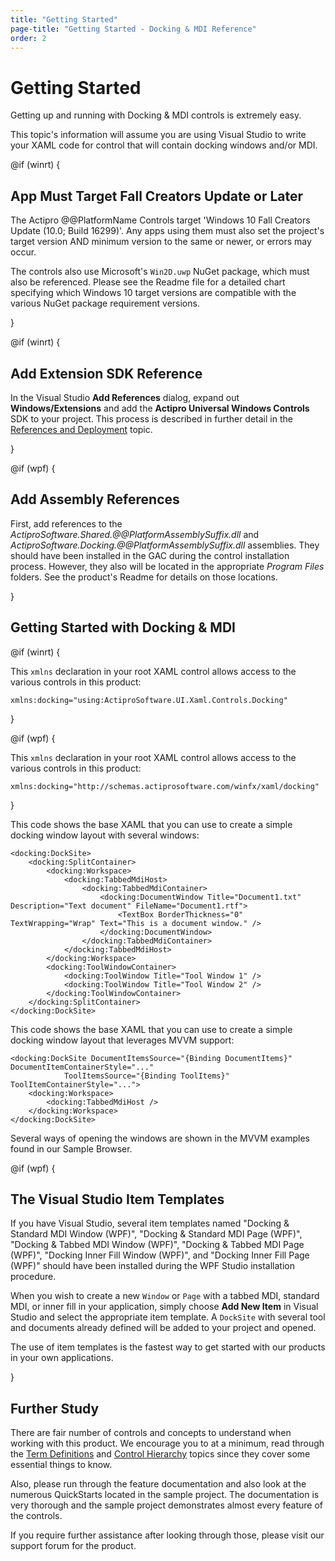 ```yaml
---
title: "Getting Started"
page-title: "Getting Started - Docking & MDI Reference"
order: 2
---
```

# Getting Started

Getting up and running with Docking & MDI controls is extremely easy.

This topic's information will assume you are using Visual Studio to write your XAML code for control that will contain docking windows and/or MDI.

@if (winrt) {

## App Must Target Fall Creators Update or Later

The Actipro @@PlatformName Controls target 'Windows 10 Fall Creators Update (10.0; Build 16299)'.  Any apps using them must also set the project's target version AND minimum version to the same or newer, or errors may occur.

The controls also use Microsoft's `Win2D.uwp` NuGet package, which must also be referenced.  Please see the Readme file for a detailed chart specifying which Windows 10 target versions are compatible with the various NuGet package requirement versions.

}

@if (winrt) {

## Add Extension SDK Reference

In the Visual Studio **Add References** dialog, expand out **Windows/Extensions** and add the **Actipro Universal Windows Controls** SDK to your project.  This process is described in further detail in the [References and Deployment](../deployment.md) topic.

}

@if (wpf) {

## Add Assembly References

First, add references to the *ActiproSoftware.Shared.@@PlatformAssemblySuffix.dll* and *ActiproSoftware.Docking.@@PlatformAssemblySuffix.dll* assemblies.  They should have been installed in the GAC during the control installation process.  However, they also will be located in the appropriate *Program Files* folders.  See the product's Readme for details on those locations.

}

## Getting Started with Docking & MDI

@if (winrt) {

This `xmlns` declaration in your root XAML control allows access to the various controls in this product:

```xaml
xmlns:docking="using:ActiproSoftware.UI.Xaml.Controls.Docking"
```

}

@if (wpf) {

This `xmlns` declaration in your root XAML control allows access to the various controls in this product:

```xaml
xmlns:docking="http://schemas.actiprosoftware.com/winfx/xaml/docking"
```

}

This code shows the base XAML that you can use to create a simple docking window layout with several windows:

```xaml
<docking:DockSite>
	<docking:SplitContainer>
		<docking:Workspace>
			<docking:TabbedMdiHost>
				<docking:TabbedMdiContainer>
					<docking:DocumentWindow Title="Document1.txt" Description="Text document" FileName="Document1.rtf">
						<TextBox BorderThickness="0" TextWrapping="Wrap" Text="This is a document window." />
					</docking:DocumentWindow>
				</docking:TabbedMdiContainer>
			</docking:TabbedMdiHost>
		</docking:Workspace>
		<docking:ToolWindowContainer>
			<docking:ToolWindow Title="Tool Window 1" />
			<docking:ToolWindow Title="Tool Window 2" />
		</docking:ToolWindowContainer>
	</docking:SplitContainer>
</docking:DockSite>
```

This code shows the base XAML that you can use to create a simple docking window layout that leverages MVVM support:

```xaml
<docking:DockSite DocumentItemsSource="{Binding DocumentItems}" DocumentItemContainerStyle="..."
			ToolItemsSource="{Binding ToolItems}" ToolItemContainerStyle="...">
	<docking:Workspace>
		<docking:TabbedMdiHost />
	</docking:Workspace>
</docking:DockSite>
```

Several ways of opening the windows are shown in the MVVM examples found in our Sample Browser.

@if (wpf) {

## The Visual Studio Item Templates

If you have Visual Studio, several item templates named "Docking & Standard MDI Window (WPF)", "Docking & Standard MDI Page (WPF)", "Docking & Tabbed MDI Window (WPF)", "Docking & Tabbed MDI Page (WPF)", "Docking Inner Fill Window (WPF)", and "Docking Inner Fill Page (WPF)" should have been installed during the WPF Studio installation procedure.

When you wish to create a new `Window` or `Page` with a tabbed MDI, standard MDI, or inner fill in your application, simply choose **Add New Item** in Visual Studio and select the appropriate item template.  A `DockSite` with several tool and documents already defined will be added to your project and opened.

The use of item templates is the fastest way to get started with our products in your own applications.

}

## Further Study

There are fair number of controls and concepts to understand when working with this product.  We encourage you to at a minimum, read through the [Term Definitions](term-definitions.md) and [Control Hierarchy](control-hierarchy.md) topics since they cover some essential things to know.

Also, please run through the feature documentation and also look at the numerous QuickStarts located in the sample project.  The documentation is very thorough and the sample project demonstrates almost every feature of the controls.

If you require further assistance after looking through those, please visit our support forum for the product.
